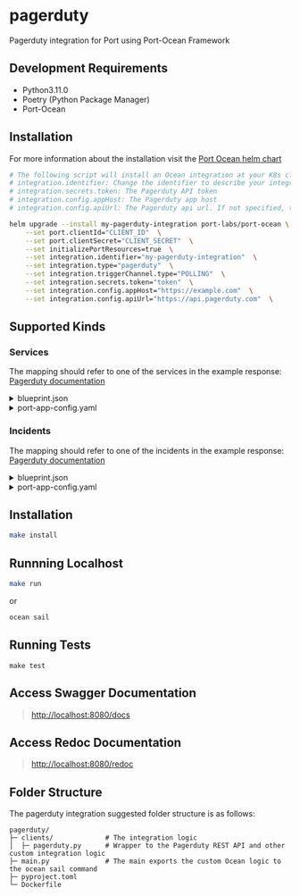 # pagerduty

Pagerduty integration for Port using Port-Ocean Framework

## Development Requirements

- Python3.11.0
- Poetry (Python Package Manager)
- Port-Ocean

## Installation
For more information about the installation visit the [Port Ocean helm chart](https://github.com/port-labs/helm-charts/tree/main/charts/port-ocean)

```bash
# The following script will install an Ocean integration at your K8s cluster using helm
# integration.identifier: Change the identifier to describe your integration
# integration.secrets.token: The Pagerduty API token
# integration.config.appHost: The Pagerduty app host
# integration.config.apiUrl: The Pagerduty api url. If not specified, the default will be https://api.pagerduty.com

helm upgrade --install my-pagerduty-integration port-labs/port-ocean \
	--set port.clientId="CLIENT_ID"  \
	--set port.clientSecret="CLIENT_SECRET"  \
	--set initializePortResources=true  \
	--set integration.identifier="my-pagerduty-integration"  \
	--set integration.type="pagerduty"  \
	--set integration.triggerChannel.type="POLLING"  \
	--set integration.secrets.token="token"  \
	--set integration.config.appHost="https://example.com"  \
    --set integration.config.apiUrl="https://api.pagerduty.com"  \
```
## Supported Kinds
### Services
The mapping should refer to one of the services in the example response: [Pagerduty documentation](https://developer.pagerduty.com/api-reference/e960cca205c0f-list-services)

<details>
<summary>blueprint.json</summary>

```json
{
   "identifier":"pagerdutyService",
   "description":"This blueprint represents a PagerDuty service in our software catalog",
   "title":"PagerDuty Service",
   "icon":"pagerduty",
   "schema":{
      "properties":{
         "status":{
            "title":"Status",
            "type":"string"
         }
      },
      "required":[
         
      ]
   },
   "mirrorProperties":{
      
   },
   "calculationProperties":{
      "service":{
         "title":"Service URL",
         "calculation":"'https://api.pagerduty.com/services/' + .identifier",
         "type":"string",
         "format":"url"
      }
   },
   "relations":{
      
   }
}
```
</details>
<details>
  <summary>port-app-config.yaml</summary>

```yaml
resources:
  - kind: services
    selector:
      query: 'true'
    port:
      entity:
        mappings:
          identifier: .id
          title: .name
          blueprint: '"pagerdutyService"'
          properties:
            status: .status
```
</details>

### Incidents
The mapping should refer to one of the incidents in the example response: [Pagerduty documentation](https://developer.pagerduty.com/api-reference/9d0b4b12e36f9-list-incidents)

<details>
<summary>blueprint.json</summary>

```json
{
   "identifier":"pagerdutyIncident",
   "description":"This blueprint represents a PagerDuty incident in our software catalog",
   "title":"PagerDuty Incident",
   "icon":"pagerduty",
   "schema":{
      "properties":{
         "status":{
            "type":"string",
            "title":"Incident Status",
            "enum":[
               "triggered",
               "annotated",
               "acknowledged",
               "reassigned",
               "escalated",
               "reopened",
               "resolved"
            ]
         },
         "url":{
            "type":"string",
            "format":"url",
            "title":"Incident URL"
         },
         "urgency":{
            "type":"string",
            "title":"Incident Urgency",
            "enum":[
               "high",
               "low"
            ]
         },
         "responder":{
            "type":"string",
            "title":"Assignee"
         },
         "escalation_policy":{
            "type":"string",
            "title":"Escalation Policy"
         },
         "created_at":{
            "title":"Create At",
            "type":"string",
            "format":"date-time"
         },
         "updated_at":{
            "title":"Updated At",
            "type":"string",
            "format":"date-time"
         }
      },
      "required":[
         
      ]
   },
   "mirrorProperties":{},
   "calculationProperties":{},
   "relations":{
      "pagerdutyService":{
         "title":"PagerDuty Service",
         "target":"pagerdutyService",
         "required":false,
         "many":true
      }
   }
}
```
</details>
<details>
  <summary>port-app-config.yaml</summary>

```yaml
resources:
  - kind: incidents
    selector:
      query: 'true'
    port:
      entity:
        mappings:
          identifier: .id | tostring
          title: .title
          blueprint: '"pagerdutyIncident"'
          properties:
            status: .status
            url: .self
            urgency: .urgency
            responder: .assignments[0].assignee.summary
            escalation_policy: .escalation_policy.summary
            created_at: .created_at
            updated_at: .updated_at
          relations:
            pagerdutyService: .service.id
```
</details>

## Installation

```sh
make install
```

## Runnning Localhost
```sh
make run
```
or
```sh
ocean sail
```

## Running Tests

`make test`

## Access Swagger Documentation

> <http://localhost:8080/docs>

## Access Redoc Documentation

> <http://localhost:8080/redoc>


## Folder Structure
The pagerduty integration suggested folder structure is as follows:

```
pagerduty/
├─ clients/             # The integration logic
│  ├─ pagerduty.py      # Wrapper to the Pagerduty REST API and other custom integration logic
├─ main.py              # The main exports the custom Ocean logic to the ocean sail command
├─ pyproject.toml
└─ Dockerfile
```